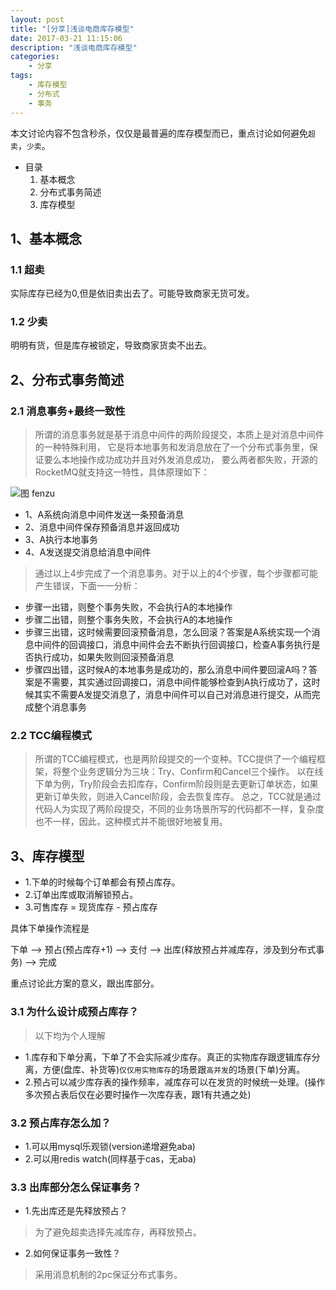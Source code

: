 ```yaml
---
layout: post
title: "[分享]浅谈电商库存模型"
date: 2017-03-21 11:15:06 
description: "浅谈电商库存模型"
categories: 
    - 分享
tags:
    - 库存模型
    - 分布式
    - 事务
---
```


本文讨论内容不包含秒杀，仅仅是最普遍的库存模型而已，重点讨论如何避免`超卖`，`少卖`。

- 目录
    1) 基本概念
    2) 分布式事务简述
    3) 库存模型

<!--more-->

## 1、基本概念

### 1.1 超卖

  实际库存已经为0,但是依旧卖出去了。可能导致商家无货可发。
  
### 1.2 少卖
  
  明明有货，但是库存被锁定，导致商家货卖不出去。
  
## 2、分布式事务简述
  
### 2.1 消息事务+最终一致性
  
> 所谓的消息事务就是基于消息中间件的两阶段提交，本质上是对消息中间件的一种特殊利用，
它是将本地事务和发消息放在了一个分布式事务里，保证要么本地操作成功成功并且对外发消息成功，
要么两者都失败，开源的RocketMQ就支持这一特性，具体原理如下：

![图 fenzu](/img/blog/kucun/msg2pc.png)

- 1、A系统向消息中间件发送一条预备消息
- 2、消息中间件保存预备消息并返回成功
- 3、A执行本地事务
- 4、A发送提交消息给消息中间件

> 通过以上4步完成了一个消息事务。对于以上的4个步骤，每个步骤都可能产生错误，下面一一分析：

- 步骤一出错，则整个事务失败，不会执行A的本地操作
- 步骤二出错，则整个事务失败，不会执行A的本地操作
- 步骤三出错，这时候需要回滚预备消息，怎么回滚？答案是A系统实现一个消息中间件的回调接口，消息中间件会去不断执行回调接口，检查A事务执行是否执行成功，如果失败则回滚预备消息
- 步骤四出错，这时候A的本地事务是成功的，那么消息中间件要回滚A吗？答案是不需要，其实通过回调接口，消息中间件能够检查到A执行成功了，这时候其实不需要A发提交消息了，消息中间件可以自己对消息进行提交，从而完成整个消息事务

### 2.2 TCC编程模式

> 所谓的TCC编程模式，也是两阶段提交的一个变种。TCC提供了一个编程框架，将整个业务逻辑分为三块：Try、Confirm和Cancel三个操作。
以在线下单为例，Try阶段会去扣库存，Confirm阶段则是去更新订单状态，如果更新订单失败，则进入Cancel阶段，会去恢复库存。
总之，TCC就是通过代码人为实现了两阶段提交，不同的业务场景所写的代码都不一样，复杂度也不一样，因此，这种模式并不能很好地被复用。

## 3、库存模型

- 1.下单的时候每个订单都会有预占库存。
- 2.订单出库或取消解锁预占。
- 3.可售库存 = 现货库存 - 预占库存

具体下单操作流程是

下单 --> 预占(预占库存+1) --> 支付 --> 出库(释放预占并减库存，涉及到分布式事务) --> 完成

重点讨论此方案的意义，跟出库部分。

### 3.1 为什么设计成预占库存？

> 以下均为个人理解

- 1.库存和下单分离，下单了不会实际减少库存。真正的实物库存跟逻辑库存分离，方便(盘库、补货等)`仅仅用实物库存`的场景跟`高并发`的场景(下单)分离。
- 2.预占可以减少库存表的操作频率，减库存可以在发货的时候统一处理。(操作多次预占表后仅在必要时操作一次库存表，跟1有共通之处)

### 3.2 预占库存怎么加？

- 1.可以用mysql乐观锁(version递增避免aba)
- 2.可以用redis watch(同样基于cas，无aba)

### 3.3 出库部分怎么保证事务？

- 1.先出库还是先释放预占？
> 为了避免超卖选择先减库存，再释放预占。

- 2.如何保证事务一致性？
> 采用消息机制的2pc保证分布式事务。